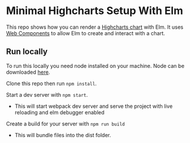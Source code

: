 # Minimal Highcharts Setup With Elm

This repo shows how you can render a [Highcharts chart](https://www.highcharts.com/) with Elm. It uses [Web Components](https://developer.mozilla.org/en-US/docs/Web/Web_Components) to allow Elm to create and interact with a chart.

## Run locally

To run this locally you need node installed on your machine. Node can be downloaded [here](https://nodejs.org/en/).

Clone this repo then run `npm install`.

Start a dev server with `npm start`.

- This will start webpack dev server and serve the project with live reloading and elm debugger enabled

Create a build for your server with `npm run build`

- This will bundle files into the dist folder.
